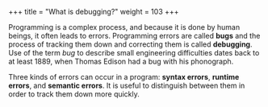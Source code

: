 +++
title = "What is debugging?"
weight = 103
+++

Programming is a complex process, and because it is done by human beings, it
often leads to errors. Programming errors are called
**bugs** and the process of tracking them down and correcting them is called
**debugging**.  Use of the term *bug* to describe small engineering difficulties
dates back to at least 1889, when Thomas Edison had a bug with his phonograph.

Three kinds of errors can occur in a program: **syntax errors**, **runtime errors**,
and **semantic errors**.  It is useful to
distinguish between them in order to track them down more quickly.